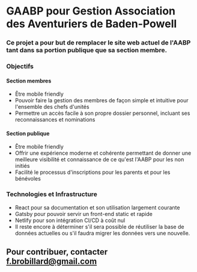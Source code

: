 # GAABP pour Gestion Association des Aventuriers de Baden-Powell

### Ce projet a pour but de remplacer le site web actuel de l'AABP tant dans sa portion publique que sa section membre.

### Objectifs
#### Section membres
* Être mobile friendly
* Pouvoir faire la gestion des membres de façon simple et intuitive pour l'ensemble des chefs d'unités
* Permettre un accès facile à son propre dossier personnel, incluant ses reconnaissances et nominations

####  Section publique
* Être mobile friendly
* Offrir une expérience moderne et cohérente permettant de donner une meilleure visibilité et connaissance de ce qu'est l'AABP pour les non initiés
* Facilité le processus d'inscriptions pour les parents et pour les bénévoles


### Technologies et Infrastructure

* React pour sa documentation et son utilisation largement courante
* Gatsby pour pouvoir servir un front-end static et rapide
* Netlify pour son intégration CI/CD à coût nul
* Il reste encore à déterminer s'il sera possible de réutiliser la base de données actuelles ou s'il faudra migrer les données vers une nouvelle.

## Pour contribuer, contacter f.brobillard@gmail.com
